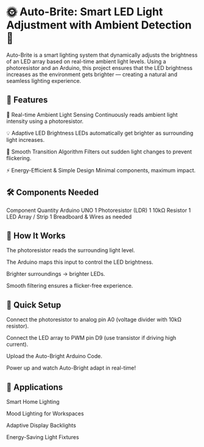 # 🌞 Auto-Brite: Smart LED Light Adjustment with Ambient Detection 🌟
Auto-Brite is a smart lighting system that dynamically adjusts the brightness of an LED array based on real-time ambient light levels. Using a photoresistor and an Arduino, this project ensures that the LED brightness increases as the environment gets brighter — creating a natural and seamless lighting experience.

## 🚀 Features
🔆 Real-time Ambient Light Sensing
Continuously reads ambient light intensity using a photoresistor.

💡 Adaptive LED Brightness
LEDs automatically get brighter as surrounding light increases.

🧠 Smooth Transition Algorithm
Filters out sudden light changes to prevent flickering.

⚡ Energy-Efficient & Simple Design
Minimal components, maximum impact.

## 🛠️ Components Needed
Component	Quantity
Arduino UNO	1
Photoresistor (LDR)	1
10kΩ Resistor	1
LED Array / Strip	1
Breadboard & Wires	as needed

## 📝 How It Works
The photoresistor reads the surrounding light level.

The Arduino maps this input to control the LED brightness.

Brighter surroundings → brighter LEDs.

Smooth filtering ensures a flicker-free experience.

## 🧰 Quick Setup
Connect the photoresistor to analog pin A0 (voltage divider with 10kΩ resistor).

Connect the LED array to PWM pin D9 (use transistor if driving high current).

Upload the Auto-Bright Arduino Code.

Power up and watch Auto-Bright adapt in real-time!

## 🎯 Applications
Smart Home Lighting

Mood Lighting for Workspaces

Adaptive Display Backlights

Energy-Saving Light Fixtures
